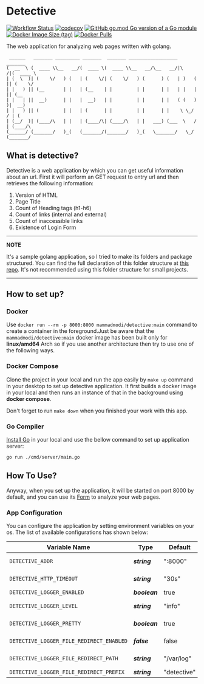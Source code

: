 # Detective

[![Workflow Status](https://github.com/mammadmodi/detective/workflows/Test/badge.svg)](https://github.com/mammadmodi/detective/actions)
[![codecov](https://codecov.io/gh/mammadmodi/detective/branch/main/graph/badge.svg)](https://codecov.io/gh/mammadmodi/detective)
[![GitHub go.mod Go version of a Go module](https://img.shields.io/github/go-mod/go-version/mammadmodi/detective?filename=go.mod)](https://github.com/mammadmodi/detective)
[![Docker Image Size (tag)](https://img.shields.io/docker/image-size/mammadmodi/detective/main?style=flat-square&logo=docker)](https://github.com/mammadmodi/detective/blob/main/build/Dockerfile)
[![Docker Pulls](https://img.shields.io/docker/pulls/mammadmodi/detective?style=flat-square&logo=docker)](https://hub.docker.com/r/mammadmodi/detective/tags?page=1&ordering=last_updated)

The web application for analyzing web pages written with golang.

~~~
 ______   _______ _________ _______  _______ __________________          _______ 
(  __  \ (  ____ \\__   __/(  ____ \(  ____ \\__   __/\__   __/|\     /|(  ____ \
| (  \  )| (    \/   ) (   | (    \/| (    \/   ) (      ) (   | )   ( || (    \/
| |   ) || (__       | |   | (__    | |         | |      | |   | |   | || (__    
| |   | ||  __)      | |   |  __)   | |         | |      | |   ( (   ) )|  __)   
| |   ) || (         | |   | (      | |         | |      | |    \ \_/ / | (      
| (__/  )| (____/\   | |   | (____/\| (____/\   | |   ___) (___  \   /  | (____/\
(______/ (_______/   )_(   (_______/(_______/   )_(   \_______/   \_/   (_______/
~~~

## What is detective?

Detective is a web application by which you can get useful information about an url. First it will perform an GET
request to entry url and then retrieves the following information:

1. Version of HTML
2. Page Title
3. Count of Heading tags (h1-h6)
4. Count of links (internal and external)
5. Count of inaccessible links
6. Existence of Login Form

---
**NOTE**

It's a sample golang application, so I tried to make its folders and package structured. You can find the full
declaration of this folder structure at [this repo](https://github.com/golang-standards/project-layout). It's not
recommended using this folder structure for small projects.

---

## How to set up?

### Docker

Use `docker run --rm -p 8000:8000 mammadmodi/detective:main` command to create a container in the foreground.Just be
aware that the `mammadmodi/detective:main` docker image has been built only for **linux/amd64** Arch so if you use
another architecture then try to use one of the following ways.

### Docker Compose

Clone the project in your local and run the app easily by `make up` command in your desktop to set up detective
application. It first builds a docker image in your local and then runs an instance of that in the background using
**docker compose**.

Don't forget to run `make down` when you finished your work with this app.

### Go Compiler

[Install Go](https://golang.org/doc/install) in your local and use the bellow command to set up application server:

`go run ./cmd/server/main.go`

## How To Use?

Anyway, when you set up the application, it will be started on port 8000 by default, and you can use
its [Form](http://127.0.0.1:8000/analyze-url.html) to analyze your web pages.

### App Configuration

You can configure the application by setting environment variables on your os. The list of available configurations has
shown below:

| **Variable Name**              | **Type** | **Default** |                **Description**                  |
| ------------------------------ | -------- | ----------- | ----------------------------------------------- |
| `DETECTIVE_ADDR`        | ***string***  | ":8000" | The address of http server with its port |
| `DETECTIVE_HTTP_TIMEOUT` | ***string*** | "30s" | Timeout for performing http requests |
| `DETECTIVE_LOGGER_ENABLED` | ***boolean*** | true | Feature flag for logger|
| `DETECTIVE_LOGGER_LEVEL` | ***string*** | "info" | Level of logger in string format(debug,info,warn,...)|
| `DETECTIVE_LOGGER_PRETTY` | ***boolean*** | true | If set to false logs will be structured in json objects|
| `DETECTIVE_LOGGER_FILE_REDIRECT_ENABLED`  | ***false***  | false | Feature flag for storing logs to files|
| `DETECTIVE_LOGGER_FILE_REDIRECT_PATH` | ***string***  | "/var/log" | Directory of log file storage|
| `DETECTIVE_LOGGER_FILE_REDIRECT_PREFIX` | ***string*** | "detective" | Prefix for log files |
